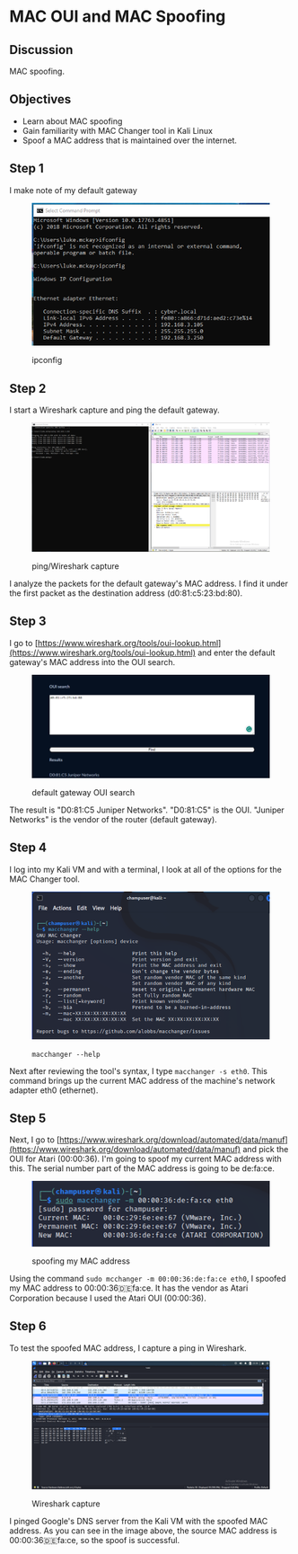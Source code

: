# MAC OUI and MAC Spoofing

## Discussion

MAC spoofing.

## Objectives&#x20;

* Learn about MAC spoofing
* Gain familiarity with MAC Changer tool in Kali Linux
* Spoof a MAC address that is maintained over the internet.

## Step 1

I make note of my default gateway

<figure><img src="../../.gitbook/assets/image (2) (1) (1) (1) (1) (1) (1) (1).png" alt=""><figcaption><p>ipconfig</p></figcaption></figure>

## Step 2

I start a Wireshark capture and ping the default gateway.&#x20;

<figure><img src="../../.gitbook/assets/image (1) (1) (1) (1) (1) (1) (1) (1) (1) (1) (1).png" alt=""><figcaption><p>ping/Wireshark capture</p></figcaption></figure>

I analyze the packets for the default gateway's MAC address. I find it under the first packet as the destination address (d0:81:c5:23:bd:80).

## Step 3

I go to [https://www.wireshark.org/tools/oui-lookup.html](https://www.wireshark.org/tools/oui-lookup.html) and enter the default gateway's MAC address into the OUI search.&#x20;

<figure><img src="../../.gitbook/assets/image (2) (1) (1) (1) (1) (1) (1) (1) (1).png" alt=""><figcaption><p>default gateway OUI search</p></figcaption></figure>

The result is "D0:81:C5 Juniper Networks". "D0:81:C5" is the OUI. "Juniper Networks" is the vendor of the router (default gateway).&#x20;

## Step 4&#x20;

I log into my Kali VM and with a terminal, I look at all of the options for the MAC Changer tool.&#x20;

<figure><img src="../../.gitbook/assets/image (3) (1) (1) (1).png" alt=""><figcaption><p><code>macchanger --help</code></p></figcaption></figure>

Next after reviewing the tool's syntax, I type `macchanger -s eth0`. This command brings up the current MAC address of the machine's network adapter eth0 (ethernet).

## Step 5

Next, I go to [https://www.wireshark.org/download/automated/data/manuf](https://www.wireshark.org/download/automated/data/manuf) and pick the OUI for Atari (00:00:36). I'm going to spoof my current MAC address with this. The serial number part of the MAC address is going to be de:fa:ce.

<figure><img src="../../.gitbook/assets/image (4) (1) (1).png" alt=""><figcaption><p>spoofing my MAC address</p></figcaption></figure>

Using the command `sudo mcchanger -m 00:00:36:de:fa:ce eth0`, I spoofed my MAC address to 00:00:36:de:fa:ce. It has the vendor as Atari Corporation because I used the Atari OUI (00:00:36).

## Step 6&#x20;

To test the spoofed MAC address, I capture a ping in Wireshark.

<figure><img src="../../.gitbook/assets/image (5) (1).png" alt=""><figcaption><p>Wireshark capture</p></figcaption></figure>

I pinged Google's DNS server from the Kali VM with the spoofed MAC address. As you can see in the image above, the source MAC address is 00:00:36:de:fa:ce, so the spoof is successful.

